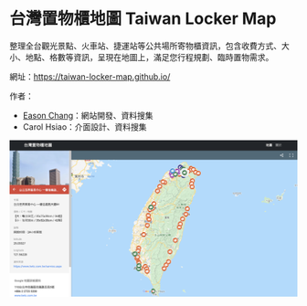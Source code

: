 # 台灣置物櫃地圖 Taiwan Locker Map

整理全台觀光景點、火車站、捷運站等公共場所寄物櫃資訊，包含收費方式、大小、地點、格數等資訊，呈現在地圖上，滿足您行程規劃、臨時置物需求。

網址：https://taiwan-locker-map.github.io/

作者：

- [Eason Chang](https://www.easonchang.com/)：網站開發、資料搜集
- Carol Hsiao：介面設計、資料搜集

![](preview.png)
